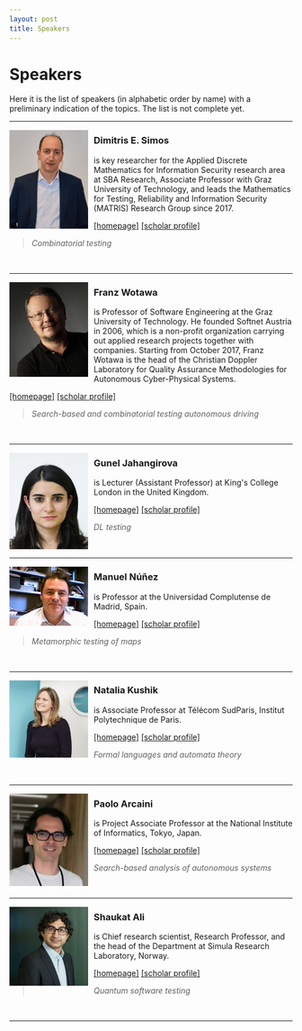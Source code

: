 ```yaml
---
layout: post
title: Speakers
---
```

Speakers
===============

Here it is the list of speakers (in alphabetic order by name) with a preliminary indication of the topics. The list is not complete yet.

___

<img align="left" style="padding: 1px 10px 1px 0px;" src="/assets/images/speakers/dimitris.jpg"  width="140"> 

### Dimitris E. Simos
  is key researcher for the Applied Discrete Mathematics for Information Security research area at SBA Research, Associate Professor with Graz University of Technology, and leads the Mathematics for Testing, Reliability and Information Security (MATRIS) Research Group since 2017. 
   
   [\[homepage\]](https://www.sba-research.org/team/dimitris-e-simos/)  [\[scholar profile\]](https://scholar.google.com/citations?user=EiefJbgAAAAJ&hl=en)  
   > *Combinatorial testing*
<br clear="left"/>  

___

<img align="left" style="padding: 1px 10px 1px 0px;" src="/assets/images/speakers/franz.jpg"  width="140"> 

### Franz Wotawa
  is Professor of Software Engineering at the Graz University of Technology. He founded Softnet Austria in 2006, which is a non-profit organization carrying out applied research projects together with companies. Starting from October 2017, Franz Wotawa is the head of the Christian Doppler Laboratory for Quality Assurance Methodologies for Autonomous Cyber-Physical Systems.
   
   [\[homepage\]](https://www.tugraz.at/institute/ist/research/group-wotawa/people/franz-wotawa)  [\[scholar profile\]](https://scholar.google.com/citations?user=Z27gH2wAAAAJ&hl=en)  
   > *Search-based and combinatorial testing autonomous driving*
<br clear="left"/>  

___


<img align="left" style="padding: 1px 10px 1px 0px;" src="/assets/images/speakers/gunel.jpg"  width="140"> 

### Gunel Jahangirova
   is Lecturer (Assistant Professor) at King's College London in the United Kingdom. 
   
   [\[homepage\]](https://sites.google.com/view/guneljahangirova)  [\[scholar profile\]](https://scholar.google.com/citations?user=kQkXMS4AAAAJ)  
   > *DL testing*
<br clear="left"/>  

___

<img align="left" style="padding: 1px 10px 1px 0px;" src="/assets/images/speakers/manuel.jpg"  width="140"> 

### Manuel Núñez
   
   is Professor  at the Universidad Complutense de Madrid, Spain.
   
   [\[homepage\]](https://antares.sip.ucm.es/manolo/)  [\[scholar profile\]](https://scholar.google.com/citations?user=7pVrpyEAAAAJ)     
   > *Metamorphic testing of maps*

<br clear="left"/>  

___

<img align="left" style="padding: 1px 10px 1px 0px;" src="/assets/images/speakers/natalia.png"  width="140"> 

### Natalia Kushik
   is Associate Professor at Télécom SudParis, Institut Polytechnique de Paris. 
   
   [\[homepage\]](https://samovar.telecom-sudparis.eu/index.php/acmes-2/natalia-kushik-2/)  [\[scholar profile\]](https://scholar.google.com/citations?user=9f7uqgcAAAAJ&hl=en)  
   > *Formal languages and automata theory*

<br clear="left"/>  

___


<img align="left" style="padding: 1px 10px 1px 0px;" src="/assets/images/speakers/paoloarcaini.jpg"  width="140"> 

### Paolo Arcaini 
   
   is Project Associate Professor at the National Institute of Informatics, Tokyo, Japan.

   [\[homepage\]](https://group-mmm.org/~arcaini/)  [\[scholar profile\]](https://scholar.google.com/citations?user=TvrhRdQAAAAJ)  
   
   > *Search-based analysis of autonomous systems*

<br clear="left"/>  

___

<img align="left" style="padding: 1px 10px 1px 0px;" src="/assets/images/speakers/Shaukat.jpg"  width="140"> 

### Shaukat Ali
  is Chief research scientist, Research Professor, and the head of the Department at Simula Research Laboratory, Norway. 
  
   [\[homepage\]](https://www.simula.no/people/shaukat)  [\[scholar profile\]](https://scholar.google.com/citations?user=S_UVLhUAAAAJ&hl=en)  
   
   > *Quantum software testing*

<br clear="left"/>  

___

[//]: <> (### NOME E COGNOME DESCRIZIONE PAG WEB ***)
